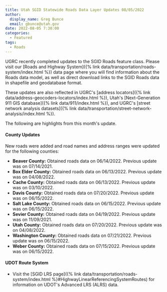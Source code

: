 ```yaml
---
title: Utah SGID Statewide Roads Data Layer Updates 08/05/2022
author:
  display_name: Greg Bunce
  email: gbunce@utah.gov
date: 2022-08-05 7:30:00
categories:
  - Featured
tags:
  - Roads
---
```


UGRC recently completed updates to the SGID Roads feature class. Please visit our [Roads and Highway System]({% link data/transportation/roads-system/index.html %}) data page where you will find information about the Roads data model, as well as direct download links to the SGID Roads data in shapefile and geodatabase format.

These updates are also reflected in UGRC's [address locators]({% link data/address-geocoders-locators/index.html %}), Utah's [Next-Generation 911 GIS database]({% link data/911/index.html %}), and UGRC's [street network analysis datasets]({% link data/transportation/street-network-analysis/index.html %}).

The following are highlights from this month's update.

#### County Updates

New roads were added and road names and address ranges were updated for the following counties:

- **Beaver County:** Obtained roads data on 06/14/2022. Previous update was on 07/14/2021.
- **Box Elder County:** Obtained roads data on 06/13/2022. Previous update was on 04/08/2022.
- **Cache County:** Obtained roads data on 06/13/2022. Previous update was on 03/10/2022.
- **Davis County:** Obtained roads data on 07/20/2022. Previous update was on 06/15/2022.
- **Salt Lake County:** Obtained roads data on 06/15/2022. Previous update was on 06/15/2022.
- **Sevier County:** Obtained roads data on 04/19/2022. Previous update was on 11/09/2021.
- **Utah County:** Obtained roads data on 07/20/2022. Previous update was on 04/08/2022.
- **Washington County:** Obtained roads data on 07/21/2022. Previous update was on 06/15/2022.
- **Weber County:** Obtained roads data on 07/15/2022. Previous update was on 06/15/2022.

#### UDOT Route System

- Visit the [SGID LRS page]({% link data/transportation/roads-system/index.html %}#HighwayLinearReferencingSystemRoutes) for information on UDOT's Advanced LRS (ALRS) data.
